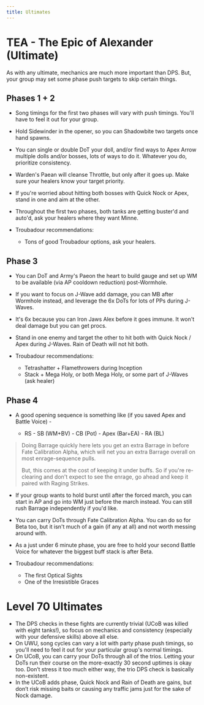 ```yaml
---
title: Ultimates
---
```

# TEA - The Epic of Alexander (Ultimate)

As with any ultimate, mechanics are much more important than DPS. But, your group may set some phase push targets to skip certain things.

## Phases 1 + 2

* Song timings for the first two phases will vary with push timings. You'll have to feel it out for your group.
* Hold Sidewinder in the opener, so you can Shadowbite two targets once hand spawns.
* You can single or double DoT your doll, and/or find ways to Apex Arrow multiple dolls and/or bosses, lots of ways to do it. Whatever you do, prioritize consistency.
* Warden's Paean will cleanse Throttle, but only after it goes up. Make sure your healers know your target priority.
* If you're worried about hitting both bosses with Quick Nock or Apex, stand in one and aim at the other.
* Throughout the first two phases, both tanks are getting buster'd and auto'd, ask your healers where they want Minne.
* Troubadour recommendations:

  * Tons of good Troubadour options, ask your healers.

## Phase 3

* You can DoT and Army's Paeon the heart to build gauge and set up WM to be available (via AP cooldown reduction) post-Wormhole.
* If you want to focus on J-Wave add damage, you can MB after Wormhole instead, and leverage the 6x DoTs for lots of PPs during J-Waves.
* It's 6x because you can Iron Jaws Alex before it goes immune. It won't deal damage but you can get procs.
* Stand in one enemy and target the other to hit both with Quick Nock / Apex during J-Waves. Rain of Death will not hit both.
* Troubadour recommendations:

  * Tetrashatter + Flamethrowers during Inception
  * Stack + Mega Holy, or both Mega Holy, or some part of J-Waves (ask healer) 

## Phase 4

* A good opening sequence is something like (if you saved Apex and Battle Voice) -

  * RS - SB (WM+BV) - CB (Pot) - Apex (Bar+EA) - RA (BL)

> Doing Barrage quickly here lets you get an extra Barrage in before Fate Calibration Alpha, which will net you an extra Barrage overall on most enrage-sequence pulls. 
>
> But, this comes at the cost of keeping it under buffs. So if you're re-clearing and don't expect to see the enrage, go ahead and keep it paired with Raging Strikes.

* If your group wants to hold burst until after the forced march, you can start in AP and go into WM just before the march instead. You can still rush Barrage independently if you'd like.
* You can carry DoTs through Fate Calibration Alpha. You can do so for Beta too, but it isn't much of a gain (if any at all) and not worth messing around with.
* As a just under 6 minute phase, you are free to hold your second Battle Voice for whatever the biggest buff stack is after Beta.
* Troubadour recommendations:

  * The first Optical Sights
  * One of the Irresistible Graces

# Level 70 Ultimates

* The DPS checks in these fights are currently trivial (UCoB was killed with eight tanks!), so focus on mechanics and consistency (especially with your defensive skills) above all else. 
* On UWU, song cycles can vary a lot with party phase push timings, so you'll need to feel it out for your particular group's normal timings.
* On UCoB, you can carry your DoTs through all of the trios. Letting your DoTs run their course on the more-exactly 30 second uptimes is okay too. Don’t stress it too much either way, the trio DPS check is basically non-existent.
* In the UCoB adds phase, Quick Nock and Rain of Death are gains, but don’t risk missing baits or causing any traffic jams just for the sake of Nock damage.